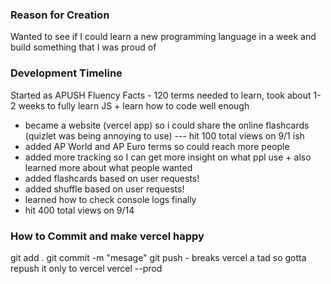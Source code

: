 ### Reason for Creation
Wanted to see if I could learn a new programming language in a week and build something that I was proud of

### Development Timeline
Started as APUSH Fluency Facts - 120 terms needed to learn, took about 1-2 weeks to fully learn JS + learn how to code well enough
- became a website (vercel app) so i could share the online flashcards (quizlet was being annoying to use)  --- hit 100 total views on 9/1 ish
- added AP World and AP Euro terms so could reach more people
- added more tracking so I can get more insight on what ppl use + also learned more about what people wanted
- added flashcards based on user requests!
- added shuffle based on user requests!
- learned how to check console logs finally
- hit 400 total views on 9/14



### How to Commit and make vercel happy
git add .
git commit -m "mesage"
git push  - breaks vercel a tad so gotta repush it only to vercel
vercel --prod 